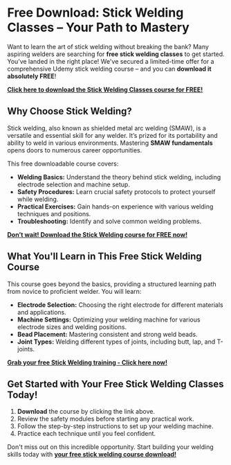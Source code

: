 # Free Download: Stick Welding Classes – Your Path to Mastery

Want to learn the art of stick welding without breaking the bank? Many aspiring welders are searching for **free stick welding classes** to get started. You’ve landed in the right place! We've secured a limited-time offer for a comprehensive Udemy stick welding course – and you can **download it absolutely FREE**!

[**Click here to download the Stick Welding Classes course for FREE!**](https://udemywork.com/stick-welding-classes)

## Why Choose Stick Welding?

Stick welding, also known as shielded metal arc welding (SMAW), is a versatile and essential skill for any welder. It’s prized for its portability and ability to weld in various environments. Mastering **SMAW fundamentals** opens doors to numerous career opportunities.

This free downloadable course covers:

*   **Welding Basics:** Understand the theory behind stick welding, including electrode selection and machine setup.
*   **Safety Procedures:** Learn crucial safety protocols to protect yourself while welding.
*   **Practical Exercises:** Gain hands-on experience with various welding techniques and positions.
*   **Troubleshooting:** Identify and solve common welding problems.

[**Don’t wait! Download the Stick Welding course for FREE now!**](https://udemywork.com/stick-welding-classes)

## What You'll Learn in This Free Stick Welding Course

This course goes beyond the basics, providing a structured learning path from novice to proficient welder. You will learn:

*   **Electrode Selection:** Choosing the right electrode for different materials and applications.
*   **Machine Settings:** Optimizing your welding machine for various electrode sizes and welding positions.
*   **Bead Placement:** Mastering consistent and strong weld beads.
*   **Joint Types:** Welding different types of joints, including butt, lap, and T-joints.

[**Grab your free Stick Welding training - Click here now!**](https://udemywork.com/stick-welding-classes)

## Get Started with Your Free Stick Welding Classes Today!

1.  **Download** the course by clicking the link above.
2.  Review the safety modules before starting any practical work.
3.  Follow the step-by-step instructions to set up your welding machine.
4.  Practice each technique until you feel confident.

Don't miss out on this incredible opportunity. Start building your welding skills today with **[your free stick welding course download!](https://udemywork.com/stick-welding-classes)**
